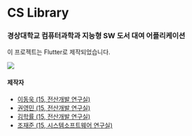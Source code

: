# CS Library

### 경상대학교 컴퓨터과학과 지능형 SW 도서 대여 어플리케이션

이 프로젝트는 Flutter로 제작되었습니다.      
<div>
 <img src=https://user-images.githubusercontent.com/40733561/76735644-ae05be00-67a8-11ea-8c9c-ad5700497183.jpg>
 </div>
 
#### 제작자
* [이동욱 (15, 전산개발 연구실)](https://github.com/DONXUX)
* [권영민 (15, 전산개발 연구실)](https://github.com/ymkwon3)
* [김학률 (15, 전산개발 연구실)](https://github.com/markyul)
* [조재준 (15, 시스템소프트웨어 연구실)](https://github.com/Jtree03)